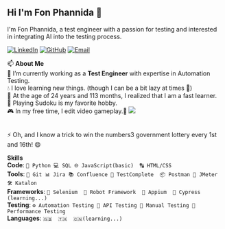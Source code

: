 ## Hi I'm Fon Phannida 👋
I'm Fon Phannida, a test engineer with a passion for testing and interested in integrating AI into the testing process.

<a href="https://www.linkedin.com/in/fonphannida" target="_blank"><img src="https://img.shields.io/badge/LinkedIn-0A66C2?style=logo=linkedin&logoColor=white" alt="LinkedIn" /></a> <a href="https://github.com/FonPhannida" target="_blank"><img src="https://img.shields.io/badge/GitHub-181717?style=logo=github&logoColor=white" alt="GitHub" /></a> <a href="mailto:fon.phannida@gmail.com" target="_blank">
  <img src="https://img.shields.io/badge/Email-D14836?style=logo=gmail&logoColor=white" alt="Email" />
</a>




📫 **About Me**
<br>🔭 I’m currently working as a **Test Engineer** with expertise in Automation Testing.
<br>💧 I love learning new things. (though I can be a bit lazy at times 🤔)
<br>🙊 At the age of 24 years and 113 months, I realized that I am a fast learner.
<br>🌼 Playing Sudoku is my favorite hobby.
<br>🎮 In my free time, I edit video gameplay.🌚 <a href="https://www.tiktok.com/@il0vepeachtea" target="_blank">
  <img src="https://img.shields.io/badge/TikTok-000000?style=logo=tiktok&logoColor=white"   />
</a>

<br>⚡ Oh, and I know a trick to win the numbers3 government lottery every 1st and 16th! 😄

**Skills**
<br>**Code**: `🐍 Python 💻 SQL 🌐 JavaScript(basic)  🔠 HTML/CSS`
<br>**Tools**: `🧰 Git 📊 Jira 📚 Confluence 🧪 TestComplete  📦 Postman 🚥 JMeter 🛠️ Katalon`
<br>**Frameworks**: `🔧 Selenium  🤖 Robot Framework  📱 Appium  🔬 Cypress (learning...)`
<br>**Testing**:  `⚙️ Automation Testing 🔌 API Testing 📝 Manual Testing 🚀 Performance Testing`
<br>**Languages**:  `🇬🇧  🇹🇭  🇨🇳(learning...)`



